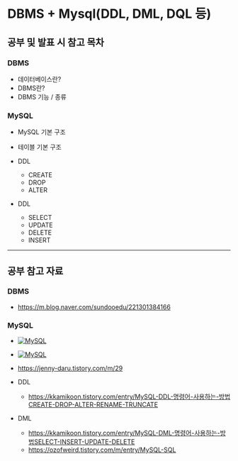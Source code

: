 # DBMS + Mysql(DDL, DML, DQL 등)
## 공부 및 발표 시 참고 목차

### DBMS
- 데이터베이스란?
- DBMS란?
- DBMS 기능 / 종류

### MySQL
- MySQL 기본 구조
- 테이블 기본 구조
- DDL
  - CREATE
  - DROP
  - ALTER
 
- DDL
  - SELECT
  - UPDATE
  - DELETE
  - INSERT

---
## 공부 참고 자료
### DBMS
- https://m.blog.naver.com/sundooedu/221301384166

### MySQL
  - [![MySQL](http://img.youtube.com/vi/z9chRlD1tec/0.jpg)](https://youtu.be/z9chRlD1tec)
  - [![MySQL](http://img.youtube.com/vi/u4x_GEx8zhw/0.jpg)](https://youtu.be/u4x_GEx8zhw)
  - https://jenny-daru.tistory.com/m/29

- DDL
  - https://kkamikoon.tistory.com/entry/MySQL-DDL-명령어-사용하는-방법CREATE-DROP-ALTER-RENAME-TRUNCATE

- DML
  - https://kkamikoon.tistory.com/entry/MySQL-DML-명령어-사용하는-방법SELECT-INSERT-UPDATE-DELETE  
  - https://ozofweird.tistory.com/m/entry/MySQL-SQL

